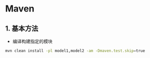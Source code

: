 # Maven

## 1. 基本方法
- 编译构建指定的模块
```bash
mvn clean install -pl model1,model2 -am -Dmaven.test.skip=true
```